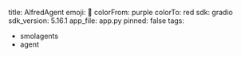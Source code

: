 title: AlfredAgent
emoji: 🏢
colorFrom: purple
colorTo: red
sdk: gradio
sdk_version: 5.16.1
app_file: app.py
pinned: false
tags:
  - smolagents
  - agent
